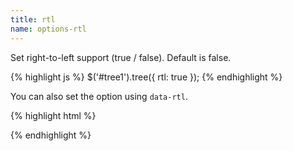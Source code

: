 ```yaml
---
title: rtl
name: options-rtl
---
```


Set right-to-left support (true / false). Default is false.

{% highlight js %}
$('#tree1').tree({
    rtl: true
});
{% endhighlight %}

You can also set the option using ``data-rtl``.

{% highlight html %}
    <div id="tree1" data-url="/data" data-rtl></div>
{% endhighlight %}
